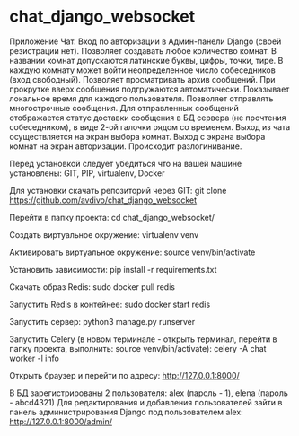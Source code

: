 # chat_django_websocket
Приложение Чат. Вход по авторизации в Админ-панели Django (своей резистрации нет). 
Позволяет создавать любое количество комнат. В названии комнат допускаются латинские буквы, цифры, точки, тире.
В каждую комнату может войти неопределенное число собеседников (вход свободный).
Позволяет просматривать архив сообщений. При прокрутке вверх сообщения подгружаются автоматически.
Показывает локальное время для каждого пользователя. 
Позволяет отправлять многострочные сообщения.
Для отправленных сообщений отображается статус доставки сообщения в БД сервера (не прочтения собеседником), в виде 2-ой галочки рядом со временем.
Выход из чата осуществляется на экран выбора комнат. Выход с экрана выбора комнат на экран авторизации. Происходит разлогинивание.

Перед установкой следует убедиться что на вашей машине установлены: GIT, PIP, virtualenv, Docker

Для установки скачать репозиторий через GIT:
git clone https://github.com/avdivo/chat_django_websocket

Перейти в папку проекта:
cd chat_django_websocket/

Создать виртуальное окружение:
virtualenv venv

Активировать виртуальное окружение:
source venv/bin/activate

Установить зависимости:
pip install -r requirements.txt

Скачать образ Redis:
sudo docker pull redis

Запустить Redis в контейнее:
sudo docker start redis

Запустить сервер:
python3 manage.py runserver

Запустить Celery 
(в новом терминале - открыть терминал, перейти в папку проекта, выполнить: source venv/bin/activate):
celery -A chat worker -l info

Открыть браузер и перейти по адресу:
http://127.0.0.1:8000/

В БД зарегистрированы 2 пользователя: alex (пароль - 1), elena (пароль - abcd4321)
Для редактирования и добавления пользователей зайти в панель администрирования Django под пользователем alex:
http://127.0.0.1:8000/admin/
